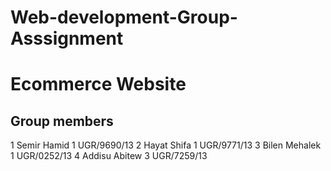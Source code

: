# Web-development-Group-Asssignment
# Ecommerce Website
## Group members
1 Semir Hamid 1 UGR/9690/13
2 Hayat Shifa 1 UGR/9771/13
3 Bilen Mehalek 1 UGR/0252/13
4 Addisu Abitew 3 UGR/7259/13
